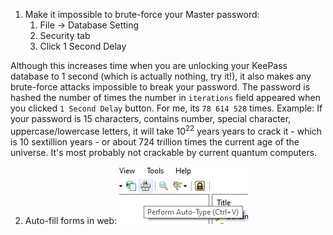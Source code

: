 1. Make it impossible to brute-force your Master password:
	1. File -> Database Setting
	2. Security tab
	3. Click 1 Second Delay

Although this increases time when you are unlocking your KeePass database to 1 second (which is actually nothing, try it!), it also makes any brute-force attacks impossible to break your password.
The password is hashed the number of times the number in `iterations` field appeared when you clicked `1 Second Delay` button. For me, its `78 614 528` times.
Example: If your password is 15 characters, contains number, special character, uppercase/lowercase letters, it will take $10^{22}$ years years to crack it - which is 10 sextillion years - or about 724 trillion times the current age of the universe. It's most probably not crackable by current quantum computers.

2. Auto-fill forms in web:
   ![Keepass Auto-Type option](Attachments/keepass-auto-type.png)
